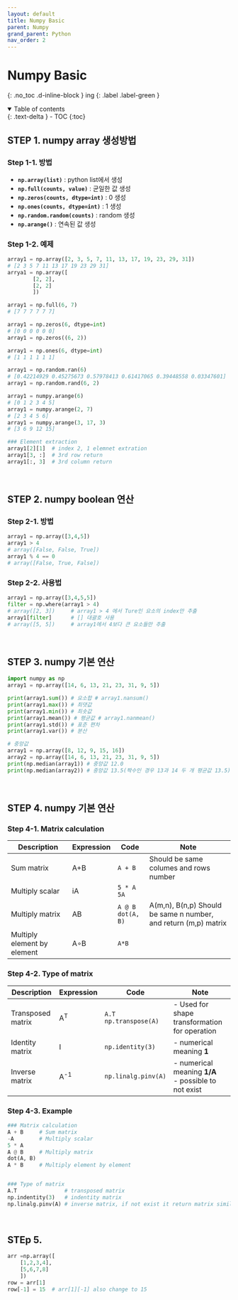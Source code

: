 ```yaml
---
layout: default
title: Numpy Basic
parent: Numpy
grand_parent: Python
nav_order: 2
---
```


# Numpy Basic
{: .no_toc .d-inline-block }
ing
{: .label .label-green }
<details open markdown="block">
  <summary>
    Table of contents
  </summary>
  {: .text-delta }
- TOC
{:toc}
</details>

<!------------------------------------ STEP ------------------------------------>
## STEP 1. numpy array 생성방법
### Step 1-1. 방법
* **`np.array(list)`** : python list에서 생성
* **`np.full(counts, value)`** : 균일한 값 생성
* **`np.zeros(counts, dtype=int)`** : 0 생성
* **`np.ones(counts, dtype=int)`** : 1 생성 
* **`np.random.random(counts)`** :  random 생성
* **`np.arange()`** : 연속된 값 생성

### Step 1-2. 예제
```python
array1 = np.array([2, 3, 5, 7, 11, 13, 17, 19, 23, 29, 31])
# [2 3 5 7 11 13 17 19 23 29 31]
arrya1 = np.array([
        [2, 2], 
        [2, 2]
        ])

array1 = np.full(6, 7)
# [7 7 7 7 7 7]

array1 = np.zeros(6, dtype=int)
# [0 0 0 0 0 0]
array1 = np.zeros((6, 2))

array1 = np.ones(6, dtype=int)
# [1 1 1 1 1 1]

array1 = np.random.ran(6)
# [0.42214929 0.45275673 0.57978413 0.61417065 0.39448558 0.03347601]
array1 = np.random.rand(6, 2)

array1 = numpy.arange(6)
# [0 1 2 3 4 5]
array1 = numpy.arange(2, 7)
# [2 3 4 5 6]
array1 = numpy.arange(3, 17, 3)
# [3 6 9 12 15]

### Element extraction
array1[2][1]  # index 2, 1 elemnet extration
array1[3, :]  # 3rd row return
array1[:, 3]  # 3rd column return

```
  
<br>

<!------------------------------------ STEP ------------------------------------>
## STEP 2. numpy boolean 연산
### Step 2-1. 방법
```python
array1 = np.array([3,4,5])
array1 > 4
# array([False, False, True])
array1 % 4 == 0
# array([False, True, False])
```

### Step 2-2. 사용법
```python
array1 = np.array([3,4,5,5])
filter = np.where(array1 > 4)
# array([2, 3])		# array1 > 4 에서 Ture인 요소의 index만 추출
array1[filter]		# [] 대괄호 사용
# array([5, 5])		# array1에서 4보다 큰 요소들만 추출
```
  
<br>

<!------------------------------------ STEP ------------------------------------>
## STEP 3. numpy 기본 연산
```python
import numpy as np 
array1 = np.array([14, 6, 13, 21, 23, 31, 9, 5])

print(array1.sum()) # 요소합 # array1.nansum()
print(array1.max()) # 최댓값  
print(array1.min()) # 최솟값
print(array1.mean()) # 평균값 # array1.nanmean()
print(array1.std()) # 표준 편차  
print(array1.var()) # 분산

# 중앙값
array1 = np.array([8, 12, 9, 15, 16]) 
array2 = np.array([14, 6, 13, 21, 23, 31, 9, 5])
print(np.median(array1)) # 중앙값 12.0
print(np.median(array2)) # 중앙값 13.5(짝수인 경우 13과 14 두 개 평균값 13.5)
```

<br>

<!------------------------------------ STEP ------------------------------------>
## STEP 4. numpy 기본 연산

### Step 4-1. Matrix calculation

|Description|Expression|Code|Note|
|---|---|---|---|
|Sum matrix|A+B|`A + B`|Should be same columes and rows number|
|Multiply scalar|iA|`5 * A` <br> `5A`||
|Multiply matrix |AB|`A @ B` <br> `dot(A, B)`|A(m,n), B(n,p) Should be same n number, and return (m,p) matrix|
|Multiply element by element|A∘B|`A*B`||

### Step 4-2. Type of matrix

|Description|Expression|Code|Note|
|---|---|---|---|
|Transposed matrix|A<sup>T|`A.T`<br>`np.transpose(A)`|- Used for shape transformation for operation|
|Identity matrix|I|`np.identity(3)`|- numerical meaning **1**<br>|
|Inverse matrix|A<sup>-1|`np.linalg.pinv(A)`|- numerical meaning **1/A** <br>- possible to not exist|


### Step 4-3. Example

```python
### Matrix calculation
A + B     # Sum matrix
-A        # Multiply scalar
5 * A 
A @ B     # Multiply matrix
dot(A, B)
A * B     # Multiply element by element


### Type of matrix
A.T               # transposed matrix
np.indentity(3)   # indentity matrix
np.linalg.pinv(A) # inverse matrix, if not exist it return matrix similar to inverse matrix
```

<br>

<!------------------------------------ STEP ------------------------------------>
## STEp 5. 

```python
arr =np.array([
    [1,2,3,4],
    [5,6,7,8]
    ])
row = arr[1]
row[-1] = 15  # arr[1][-1] also change to 15
```